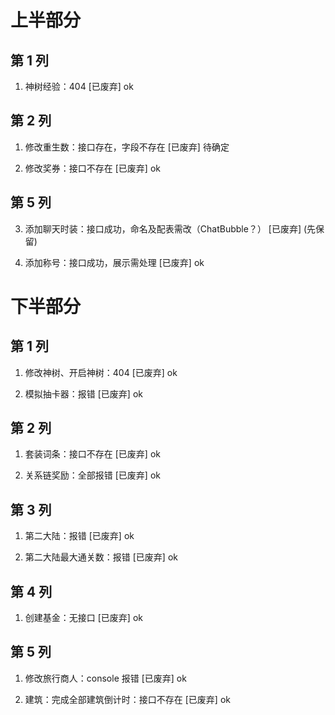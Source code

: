 # 上半部分

## 第 1 列

1. 神树经验：404 [已废弃] ok

## 第 2 列

1. 修改重生数：接口存在，字段不存在 [已废弃] 待确定

2. 修改奖券：接口不存在 [已废弃] ok

## 第 5 列

3. 添加聊天时装：接口成功，命名及配表需改（ChatBubble？） [已废弃] (先保留)

4. 添加称号：接口成功，展示需处理 [已废弃] ok

# 下半部分

## 第 1 列

1. 修改神树、开启神树：404 [已废弃] ok

3. 模拟抽卡器：报错 [已废弃] ok

## 第 2 列

1. 套装词条：接口不存在 [已废弃] ok

2. 关系链奖励：全部报错 [已废弃] ok

## 第 3 列

1. 第二大陆：报错 [已废弃] ok

2. 第二大陆最大通关数：报错 [已废弃] ok

## 第 4 列

1. 创建基金：无接口 [已废弃] ok

## 第 5 列

1. 修改旅行商人：console 报错 [已废弃] ok

2. 建筑：完成全部建筑倒计时：接口不存在 [已废弃] ok